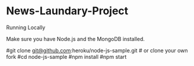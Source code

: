 # News-Laundary-Project
Running Locally

Make sure you have Node.js and the MongoDB installed.

#git clone git@github.com:heroku/node-js-sample.git # or clone your own fork
#cd node-js-sample
#npm install
#npm start


